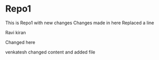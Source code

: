# Repo1


This is Repo1 with new changes
Changes made in here
Replaced a line

Ravi kiran

Changed here


venkatesh
changed content and added file
